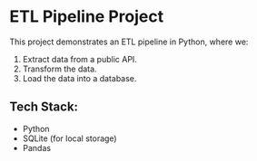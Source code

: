 # ETL Pipeline Project

This project demonstrates an ETL pipeline in Python, where we:
1. Extract data from a public API.
2. Transform the data.
3. Load the data into a database.

## Tech Stack:
- Python
- SQLite (for local storage)
- Pandas